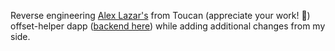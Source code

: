 Reverse engineering [Alex Lazar's](https://github.com/lazaralex98) from Toucan (appreciate your work! 🙏) offset-helper dapp ([backend here](https://github.com/ToucanProtocol/OffsetHelper)) while adding additional changes from my side.
